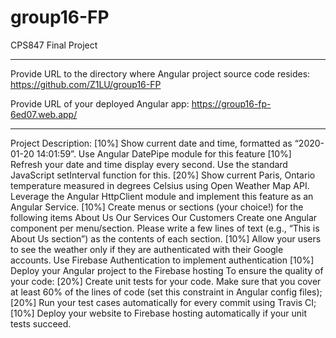 # group16-FP

CPS847 Final Project

***

Provide URL to the directory where Angular project source code resides: https://github.com/Z1LU/group16-FP

Provide URL of your deployed Angular app: https://group16-fp-6ed07.web.app/

***

Project Description:
[10%] Show current date and time, formatted as “2020-01-20 14:01:59”. Use Angular DatePipe module for this feature
[10%] Refresh your date and time display every second. Use the standard JavaScript setInterval function for this. 
[20%] Show current Paris, Ontario temperature measured in degrees Celsius using Open Weather Map API.
Leverage the Angular HttpClient module and implement this feature as an Angular Service.
[10%] Create menus or sections (your choice!)  for the following items
About Us
Our Services
Our Customers
Create one Angular component per menu/section. Please write a few lines of text (e.g., “This is About Us section”) as the contents of each section.
[10%] Allow your users to see the weather only if they are authenticated with their Google accounts. Use Firebase Authentication to implement authentication
[10%] Deploy your Angular project to the Firebase hosting
To ensure the quality of your code:
[20%] Create unit tests for your code. Make sure that you cover at least 60% of the lines of code (set this constraint in Angular config files);
[20%] Run your test cases automatically for every commit using Travis CI;
[10%] Deploy your website to Firebase hosting automatically if your unit tests succeed.


